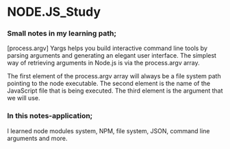 # NODE.JS_Study

### Small notes in my learning path;
[process.argv]
Yargs helps you build interactive command line tools by parsing arguments and generating an elegant user interface. The simplest way of retrieving arguments in Node.js is via the process.argv array. 

The first element of the process.argv array will always be a file system path pointing to the node executable. The second element is the name of the JavaScript file that is being executed. The third element is the argument that we will use.

### In this notes-application;
I learned node modules system, NPM, file system, JSON, command line arguments and more.
